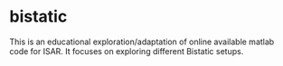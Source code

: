bistatic
========

This is an educational exploration/adaptation of online available matlab code for ISAR. It focuses on exploring different Bistatic setups.

